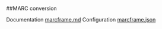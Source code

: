 ##MARC conversion

Documentation [marcframe.md](marcframe.md)
Configuration [marcframe.json](marcframe.json)
